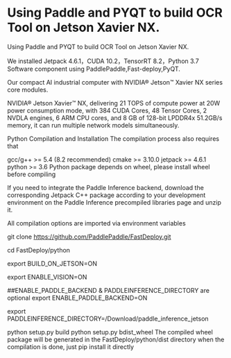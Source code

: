 # Using Paddle and PYQT to build OCR Tool on Jetson Xavier NX.
Using Paddle and PYQT to build OCR Tool on Jetson Xavier NX.

We installed Jetpack 4.6.1，CUDA 10.2，TensorRT 8.2，Python 3.7
Software component using PaddlePaddle,Fast-deploy,PyQT.


Our compact AI industrial computer with NVIDIA® Jetson™ Xavier NX series core modules.

NVIDIA® Jetson Xavier™ NX, delivering 21 TOPS of compute power at 20W power consumption mode, with 384 CUDA
Cores, 48 Tensor Cores, 2 NVDLA engines, 6 ARM CPU cores, and 8 GB of 128-bit LPDDR4x 51.2GB/s memory, it can run multiple network models simultaneously.




Python Compilation and Installation
The compilation process also requires that

gcc/g++ >= 5.4 (8.2 recommended)
cmake >= 3.10.0
jetpack >= 4.6.1
python >= 3.6
Python package depends on wheel, please install wheel before compiling

If you need to integrate the Paddle Inference backend, download the corresponding Jetpack C++ package according to your development environment on the Paddle Inference precompiled libraries page and unzip it.

All compilation options are imported via environment variables

git clone https://github.com/PaddlePaddle/FastDeploy.git

cd FastDeploy/python

export BUILD_ON_JETSON=ON

export ENABLE_VISION=ON


##ENABLE_PADDLE_BACKEND & PADDLEINFERENCE_DIRECTORY are optional
export ENABLE_PADDLE_BACKEND=ON

export PADDLEINFERENCE_DIRECTORY=/Download/paddle_inference_jetson


python setup.py build
python setup.py bdist_wheel
The compiled wheel package will be generated in the FastDeploy/python/dist directory when the compilation is done, just pip install it directly
